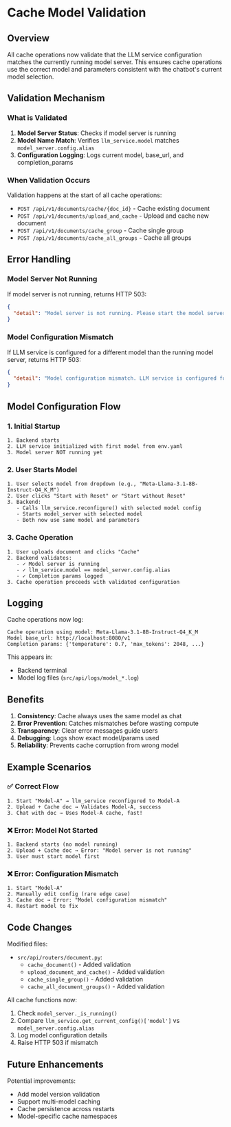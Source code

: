 # Cache Model Validation

## Overview

All cache operations now validate that the LLM service configuration matches the currently running model server. This ensures cache operations use the correct model and parameters consistent with the chatbot's current model selection.

## Validation Mechanism

### What is Validated

1. **Model Server Status**: Checks if model server is running
2. **Model Name Match**: Verifies `llm_service.model` matches `model_server.config.alias`
3. **Configuration Logging**: Logs current model, base_url, and completion_params

### When Validation Occurs

Validation happens at the start of all cache operations:
- `POST /api/v1/documents/cache/{doc_id}` - Cache existing document
- `POST /api/v1/documents/upload_and_cache` - Upload and cache new document
- `POST /api/v1/documents/cache_group` - Cache single group
- `POST /api/v1/documents/cache_all_groups` - Cache all groups

## Error Handling

### Model Server Not Running

If model server is not running, returns HTTP 503:
```json
{
  "detail": "Model server is not running. Please start the model server first."
}
```

### Model Configuration Mismatch

If LLM service is configured for a different model than the running model server, returns HTTP 503:
```json
{
  "detail": "Model configuration mismatch. LLM service is configured for 'model-A' but model server is running 'model-B'. Please restart the model."
}
```

## Model Configuration Flow

### 1. Initial Startup
```
1. Backend starts
2. LLM service initialized with first model from env.yaml
3. Model server NOT running yet
```

### 2. User Starts Model
```
1. User selects model from dropdown (e.g., "Meta-Llama-3.1-8B-Instruct-Q4_K_M")
2. User clicks "Start with Reset" or "Start without Reset"
3. Backend:
   - Calls llm_service.reconfigure() with selected model config
   - Starts model_server with selected model
   - Both now use same model and parameters
```

### 3. Cache Operation
```
1. User uploads document and clicks "Cache"
2. Backend validates:
   - ✓ Model server is running
   - ✓ llm_service.model == model_server.config.alias
   - ✓ Completion params logged
3. Cache operation proceeds with validated configuration
```

## Logging

Cache operations now log:
```
Cache operation using model: Meta-Llama-3.1-8B-Instruct-Q4_K_M
Model base_url: http://localhost:8080/v1
Completion params: {'temperature': 0.7, 'max_tokens': 2048, ...}
```

This appears in:
- Backend terminal
- Model log files (`src/api/logs/model_*.log`)

## Benefits

1. **Consistency**: Cache always uses the same model as chat
2. **Error Prevention**: Catches mismatches before wasting compute
3. **Transparency**: Clear error messages guide users
4. **Debugging**: Logs show exact model/params used
5. **Reliability**: Prevents cache corruption from wrong model

## Example Scenarios

### ✅ Correct Flow
```
1. Start "Model-A" → llm_service reconfigured to Model-A
2. Upload + Cache doc → Validates Model-A, success
3. Chat with doc → Uses Model-A cache, fast!
```

### ❌ Error: Model Not Started
```
1. Backend starts (no model running)
2. Upload + Cache doc → Error: "Model server is not running"
3. User must start model first
```

### ❌ Error: Configuration Mismatch
```
1. Start "Model-A"
2. Manually edit config (rare edge case)
3. Cache doc → Error: "Model configuration mismatch"
4. Restart model to fix
```

## Code Changes

Modified files:
- `src/api/routers/document.py`:
  - `cache_document()` - Added validation
  - `upload_document_and_cache()` - Added validation
  - `cache_single_group()` - Added validation
  - `cache_all_document_groups()` - Added validation

All cache functions now:
1. Check `model_server._is_running()`
2. Compare `llm_service.get_current_config()['model']` vs `model_server.config.alias`
3. Log model configuration details
4. Raise HTTP 503 if mismatch

## Future Enhancements

Potential improvements:
- Add model version validation
- Support multi-model caching
- Cache persistence across restarts
- Model-specific cache namespaces

